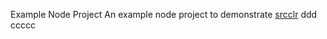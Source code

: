  Example Node Project
An example node project to demonstrate [srcclr](https:/w.srcclr.com)
ddd
ccccc
